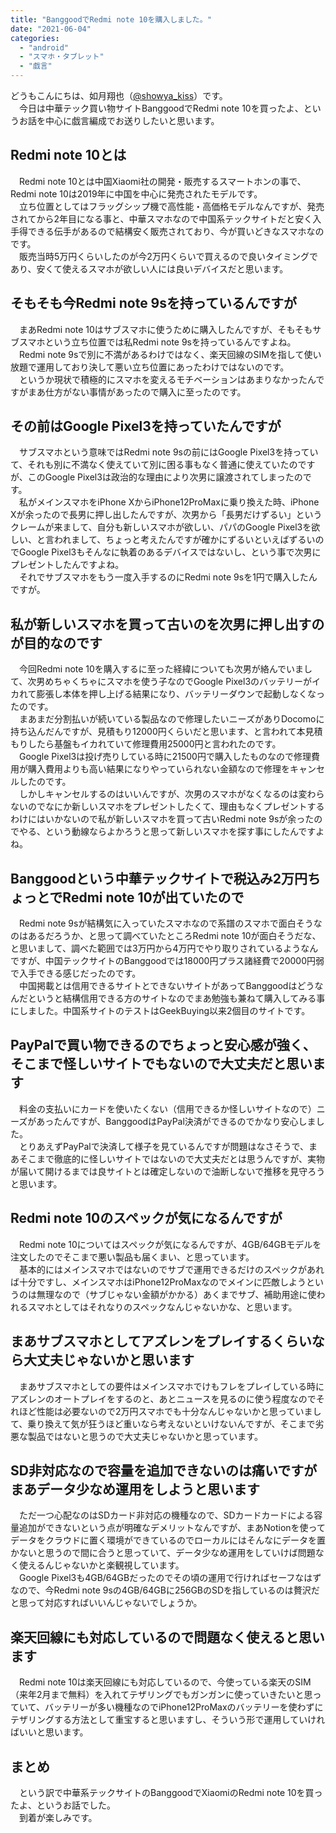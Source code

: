 ```yaml
---
title: "BanggoodでRedmi note 10を購入しました。"
date: "2021-06-04"
categories: 
  - "android"
  - "スマホ・タブレット"
  - "戯言"
---
```


どうもこんにちは、如月翔也（[@showya\_kiss](http://twitter.com/showya_kiss)）です。  
　今日は中華テック買い物サイトBanggoodでRedmi note 10を買ったよ、というお話を中心に戯言編成でお送りしたいと思います。  

## Redmi note 10とは

　Redmi note 10とは中国Xiaomi社の開発・販売するスマートホンの事で、Redmi note 10は2019年に中国を中心に発売されたモデルです。  
　立ち位置としてはフラッグシップ機で高性能・高価格モデルなんですが、発売されてから2年目になる事と、中華スマホなので中国系テックサイトだと安く入手得できる伝手があるので結構安く販売されており、今が買いどきなスマホなのです。  
　販売当時5万円くらいしたのが今2万円くらいで買えるので良いタイミングであり、安くて使えるスマホが欲しい人には良いデバイスだと思います。  

## そもそも今Redmi note 9sを持っているんですが

　まあRedmi note 10はサブスマホに使うために購入したんですが、そもそもサブスマホという立ち位置では私Redmi note 9sを持っているんですよね。  
　Redmi note 9sで別に不満があるわけではなく、楽天回線のSIMを指して使い放題で運用しており決して悪い立ち位置にあったわけではないのです。  
　というか現状で積極的にスマホを変えるモチベーションはあまりなかったんですがまあ仕方がない事情があったので購入に至ったのです。  

## その前はGoogle Pixel3を持っていたんですが

　サブスマホという意味ではRedmi note 9sの前にはGoogle Pixel3を持っていて、それも別に不満なく使えていて別に困る事もなく普通に使えていたのですが、このGoogle Pixel3は政治的な理由により次男に譲渡されてしまったのです。  
　私がメインスマホをiPhone XからiPhone12ProMaxに乗り換えた時、iPhone Xが余ったので長男に押し出したんですが、次男から「長男だけずるい」というクレームが来まして、自分も新しいスマホが欲しい、パパのGoogle Pixel3を欲しい、と言われまして、ちょっと考えたんですが確かにずるいといえばずるいのでGoogle Pixel3もそんなに執着のあるデバイスではないし、という事で次男にプレゼントしたんですよね。  
　それでサブスマホをもう一度入手するのにRedmi note 9sを1円で購入したんですが。  

## 私が新しいスマホを買って古いのを次男に押し出すのが目的なのです

　今回Redmi note 10を購入するに至った経緯についても次男が絡んでいまして、次男めちゃくちゃにスマホを使う子なのでGoogle Pixel3のバッテリーがイカれて膨張し本体を押し上げる結果になり、バッテリーダウンで起動しなくなったのです。  
　まあまだ分割払いが続いている製品なので修理したいニーズがありDocomoに持ち込んだんですが、見積もり12000円くらいだと思います、と言われて本見積もりしたら基盤もイカれていて修理費用25000円と言われたのです。  
　Google Pixel3は投げ売りしている時に21500円で購入したものなので修理費用が購入費用よりも高い結果になりやっていられない金額なので修理をキャンセルしたのです。  
　しかしキャンセルするのはいいんですが、次男のスマホがなくなるのは変わらないのでなにか新しいスマホをプレゼントしたくて、理由もなくプレゼントするわけにはいかないので私が新しいスマホを買って古いRedmi note 9sが余ったのでやる、という動線ならよかろうと思って新しいスマホを探す事にしたんですよね。  

## Banggoodという中華テックサイトで税込み2万円ちょっとでRedmi note 10が出ていたので

　Redmi note 9sが結構気に入っていたスマホなので系譜のスマホで面白そうなのはあるだろうか、と思って調べていたところRedmi note 10が面白そうだな、と思いまして、調べた範囲では3万円から4万円でやり取りされているようなんですが、中国テックサイトのBanggoodでは18000円プラス諸経費で20000円弱で入手できる感じだったのです。  
　中国掲載とは信用できるサイトとできないサイトがあってBanggoodはどうなんだというと結構信用できる方のサイトなのでまあ勉強も兼ねて購入してみる事にしました。中国系サイトのテストはGeekBuying以来2個目のサイトです。  

## PayPalで買い物できるのでちょっと安心感が強く、そこまで怪しいサイトでもないので大丈夫だと思います

　料金の支払いにカードを使いたくない（信用できるか怪しいサイトなので）ニーズがあったんですが、BanggoodはPayPal決済ができるのでかなり安心しました。  
　とりあえずPayPalで決済して様子を見ているんですが問題はなさそうで、まあそこまで徹底的に怪しいサイトではないので大丈夫だとは思うんですが、実物が届いて開けるまでは良サイトとは確定しないので油断しないで推移を見守ろうと思います。  

## Redmi note 10のスペックが気になるんですが

　Redmi note 10についてはスペックが気になるんですが、4GB/64GBモデルを注文したのでそこまで悪い製品も届くまい、と思っています。  
　基本的にはメインスマホではないのでサブで運用できるだけのスペックがあれば十分ですし、メインスマホはiPhone12ProMaxなのでメインに匹敵しようというのは無理なので（サブじゃない金額がかかる）あくまでサブ、補助用途に使われるスマホとしてはそれなりのスペックなんじゃないかな、と思います。  

## まあサブスマホとしてアズレンをプレイするくらいなら大丈夫じゃないかと思います

　まあサブスマホとしての要件はメインスマホでけもフレをプレイしている時にアズレンのオートプレイをするのと、あとニュースを見るのに使う程度なのでそれほど性能は必要ないので2万円スマホでも十分なんじゃないかと思っていまして、乗り換えて気が狂うほど重いなら考えないといけないんですが、そこまで劣悪な製品ではないと思うので大丈夫じゃないかと思っています。  

## SD非対応なので容量を追加できないのは痛いですがまあデータ少なめ運用をしようと思います

　ただ一つ心配なのはSDカード非対応の機種なので、SDカードカードによる容量追加ができないという点が明確なデメリットなんですが、まあNotionを使ってデータをクラウドに置く環境ができているのでローカルにはそんなにデータを置かないと思うので間に合うと思っていて、データ少なめ運用をしていけば問題なく使えるんじゃないかと楽観視しています。  
　Google Pixel3も4GB/64GBだったのでその頃の運用で行ければセーフなはずなので、今Redmi note 9sの4GB/64GBに256GBのSDを指しているのは贅沢だと思って対応すればいいんじゃないでしょうか。  

## 楽天回線にも対応しているので問題なく使えると思います

　Redmi note 10は楽天回線にも対応しているので、今使っている楽天のSIM（来年2月まで無料）を入れてテザリングでもガンガンに使っていきたいと思っていて、バッテリーが多い機種なのでiPhone12ProMaxのバッテリーを使わずにテザリングする方法として重宝すると思いますし、そういう形で運用していければいいと思います。  

## まとめ

　という訳で中華系テックサイトのBanggoodでXiaomiのRedmi note 10を買ったよ、というお話でした。  
　到着が楽しみです。
